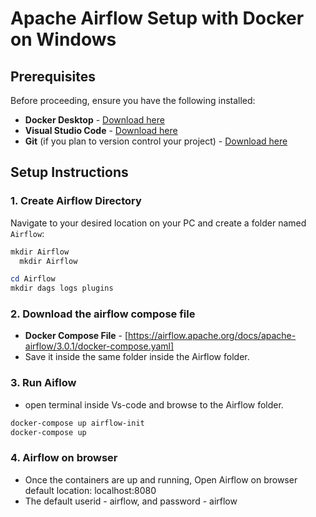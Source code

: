# Apache Airflow Setup with Docker on Windows

## Prerequisites
Before proceeding, ensure you have the following installed:
- **Docker Desktop** - [Download here](https://www.docker.com/products/docker-desktop/)
- **Visual Studio Code** - [Download here](https://code.visualstudio.com/)
- **Git** (if you plan to version control your project) - [Download here](https://git-scm.com/)

## Setup Instructions

### 1. Create Airflow Directory
Navigate to your desired location on your PC and create a folder named `Airflow`:
```powershell
mkdir Airflow
  mkdir Airflow

cd Airflow
mkdir dags logs plugins

```

### 2. Download the airflow compose file
- **Docker Compose File** - [https://airflow.apache.org/docs/apache-airflow/3.0.1/docker-compose.yaml]
- Save it inside the same folder inside the Airflow folder.

### 3. Run Aiflow
- open terminal inside Vs-code and browse to the Airflow folder.
```powershell
docker-compose up airflow-init
docker-compose up
```

### 4. Airflow on browser
- Once the containers are up and running, Open Airflow on browser default location: localhost:8080
- The default userid - airflow, and password - airflow
